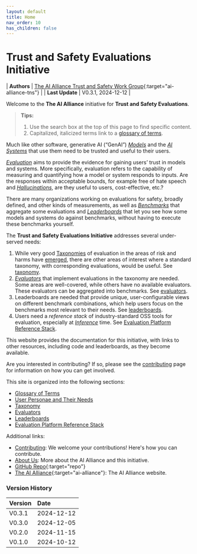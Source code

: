 ```yaml
---
layout: default
title: Home
nav_order: 10
has_children: false
---
```


# Trust and Safety Evaluations Initiative

| **Authors** | [The AI Alliance Trust and Safety Work Group](https://thealliance.ai/focus-areas/trust-and-safety){:target="ai-alliance-tns"} |
| **Last Update**  | V0.3.1, 2024-12-12 |

Welcome to the **The AI Alliance** initiative for **Trust and Safety Evaluations**.

> **Tips:** 
>
> 1. Use the search box at the top of this page to find specific content.
> 2. Capitalized, italicized terms link to a [glossary of terms]({{site.baseurl}}/glossary).

Much like other software, generative AI (&ldquo;GenAI&rdquo;) [_Models_]({{site.baseurl}}/glossary/#model) and the [_AI Systems_]({{site.baseurl}}/glossary/#ai-system) that use them need to be trusted and useful to their users.

[_Evaluation_]({{site.baseurl}}/glossary/#evaluation) aims to provide the evidence for gaining users’ trust in models and systems. More specifically, evaluation refers to the capability of measuring and quantifying how a model or system responds to inputs. Are the responses within acceptable bounds, for example free of hate speech and [_Hallucinations_]({{site.baseurl}}/glossary/#hallucination), are they useful to users, cost-effective, etc.?

There are many organizations working on evaluations for safety, broadly defined, and other kinds of measurements, as well as [_Benchmarks_]({{site.baseurl}}/glossary/#benchmark) that aggregate some evaluations and [_Leaderboards_]({{site.baseurl}}/glossary/#leaderboard) that let you see how some models and systems do against benchmarks, without having to execute these benchmarks yourself. 

The **Trust and Safety Evaluations Initiative** addresses several under-served needs:

1. While very good [Taxonomies]({{site.baseurl}}/glossary/#taxonomy) of evaluation in the areas of risk and harms have [emerged]({{site.baseurl}}/taxonomy/taxonomy/#why-build-a-taxonomy), there are other areas of interest where a standard taxonomy, with corresponding evaluations, would be useful. See [taxonomy]({{site.baseurl}}/taxonomy/taxonomy).
2. [_Evaluators_]({{site.baseurl}}/glossary/#evaluator) that implement evaluations in the taxonomy are needed. Some areas are well-covered, while others have no available evaluators. These evaluators can be aggregated into benchmarks. See [evaluators]({{site.baseurl}}/evaluators/evaluators).
3. Leaderboards are needed that provide unique, user-configurable views on different benchmark combinations, which help users focus on the benchmarks most relevant to their needs. See [leaderboards]({{site.baseurl}}/leaderboards/leaderboards).
4. Users need a _reference stack_ of industry-standard OSS tools for evaluation, especially at [_Inference_]({{site.baseurl}}/glossary/#inference) time. See [Evaluation Platform Reference Stack]({{site.baseurl}}/ref-stack/ref-stack).

This website provides the documentation for this initiative, with links to other resources, including code and leaderboards, as they become available.

Are you interested in contributing? If so, please see the [contributing]({{site.baseurl}}/contributing) page for information on how you can get involved.

This site is organized into the following sections:

* [Glossary of Terms]({{site.baseurl}}/glossary)
* [User Personae and Their Needs]({{site.baseurl}}/user-personae/user-personae)
* [Taxonomy]({{site.baseurl}}/taxonomy/taxonomy)
* [Evaluators]({{site.baseurl}}/evaluators/evaluators)
* [Leaderboards]({{site.baseurl}}/leaderboards/leaderboards)
* [Evaluation Platform Reference Stack]({{site.baseurl}}/ref-stack/ref-stack)

Additional links:

* [Contributing]({{site.baseurl}}/contributing): We welcome your contributions! Here's how you can contribute.
* [About Us]({{site.baseurl}}/about): More about the AI Alliance and this initiative.
* [GitHub Repo](https://github.com/The-AI-Alliance/trust-safety-evals){:target="repo"}
* [The AI Alliance](https://thealliance.ai){:target="ai-alliance"}: The AI Alliance website.

### Version History


| Version  | Date       |
| :------- | :--------- |
| V0.3.1   | 2024-12-12 |
| V0.3.0   | 2024-12-05 |
| V0.2.0   | 2024-11-15 |
| V0.1.0   | 2024-10-12 |
